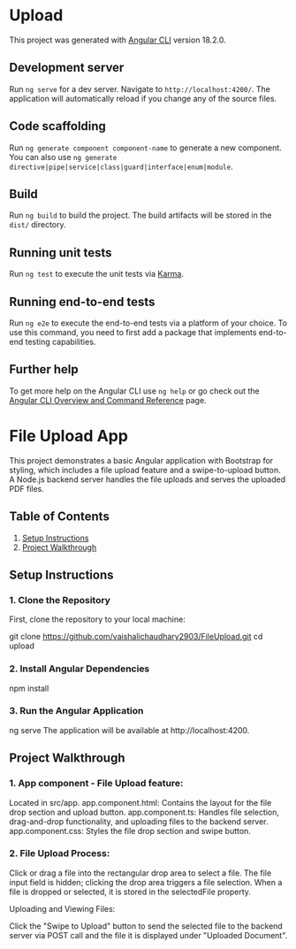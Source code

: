 # Upload

This project was generated with [Angular CLI](https://github.com/angular/angular-cli) version 18.2.0.

## Development server

Run `ng serve` for a dev server. Navigate to `http://localhost:4200/`. The application will automatically reload if you change any of the source files.

## Code scaffolding

Run `ng generate component component-name` to generate a new component. You can also use `ng generate directive|pipe|service|class|guard|interface|enum|module`.

## Build

Run `ng build` to build the project. The build artifacts will be stored in the `dist/` directory.

## Running unit tests

Run `ng test` to execute the unit tests via [Karma](https://karma-runner.github.io).

## Running end-to-end tests

Run `ng e2e` to execute the end-to-end tests via a platform of your choice. To use this command, you need to first add a package that implements end-to-end testing capabilities.

## Further help

To get more help on the Angular CLI use `ng help` or go check out the [Angular CLI Overview and Command Reference](https://angular.dev/tools/cli) page.

# File Upload App

This project demonstrates a basic Angular application with Bootstrap for styling, which includes a file upload feature and a swipe-to-upload button. A Node.js backend server handles the file uploads and serves the uploaded PDF files.

## Table of Contents

1. [Setup Instructions](#setup-instructions)
2. [Project Walkthrough](#project-walkthrough)

## Setup Instructions

### 1. Clone the Repository

First, clone the repository to your local machine:

git clone https://github.com/vaishalichaudhary2903/FileUpload.git
cd upload

### 2. Install Angular Dependencies

npm install

### 3. Run the Angular Application
ng serve
The application will be available at http://localhost:4200.

## Project Walkthrough

### 1. App component - File Upload feature:

Located in src/app.
app.component.html: Contains the layout for the file drop section and upload button.
app.component.ts: Handles file selection, drag-and-drop functionality, and uploading files to the backend server.
app.component.css: Styles the file drop section and swipe button.

### 2. File Upload Process:

Click or drag a file into the rectangular drop area to select a file.
The file input field is hidden; clicking the drop area triggers a file selection.
When a file is dropped or selected, it is stored in the selectedFile property.

Uploading and Viewing Files:

Click the "Swipe to Upload" button to send the selected file to the backend server via POST call and the file it is displayed under "Uploaded Document".
